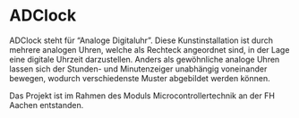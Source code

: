 # ADClock
ADClock steht für “Analoge Digitaluhr”. Diese Kunstinstallation ist durch mehrere analogen Uhren, welche als Rechteck angeordnet sind, in der Lage eine digitale Uhrzeit darzustellen.
Anders als gewöhnliche analoge Uhren lassen sich der Stunden- und Minutenzeiger unabhängig voneinander bewegen, wodurch verschiedenste Muster abgebildet werden können.

Das Projekt ist im Rahmen des Moduls Microcontrollertechnik an der FH Aachen entstanden.